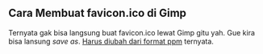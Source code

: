 ## Cara Membuat favicon.ico di Gimp

Ternyata gak bisa langsung buat favicon.ico lewat Gimp gitu yah. Gue kira bisa lansung _save as_. [Harus diubah dari format ppm](http://linuxproblem.org/art_19.html) ternyata.

<!-- {"time": "2008-05-26 11:34:09", "title": "Cara Membuat favicon.ico di Gimp"} -->
